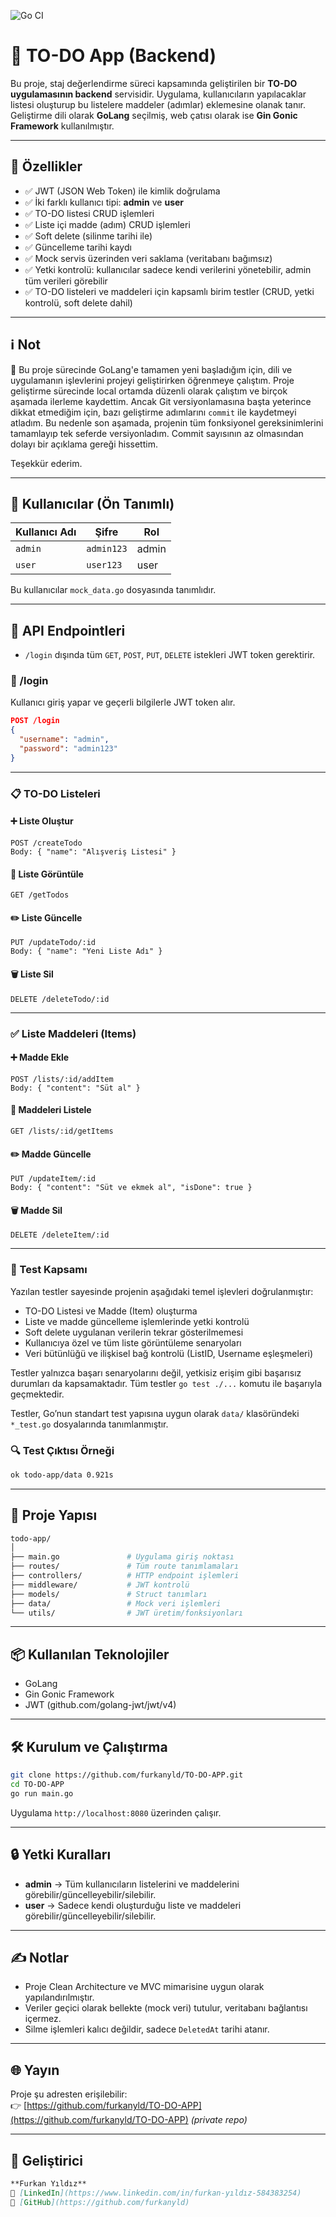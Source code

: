 ![Go CI](https://github.com/furkanyld/TO-DO-APP/actions/workflows/go.yml/badge.svg?branch=master)

# 📝 TO-DO App (Backend)

Bu proje, staj değerlendirme süreci kapsamında geliştirilen bir **TO-DO uygulamasının backend** servisidir. Uygulama, kullanıcıların yapılacaklar listesi oluşturup bu listelere maddeler (adımlar) eklemesine olanak tanır. Geliştirme dili olarak **GoLang** seçilmiş, web çatısı olarak ise **Gin Gonic Framework** kullanılmıştır.

---

## 🚀 Özellikler

- ✅ JWT (JSON Web Token) ile kimlik doğrulama
- ✅ İki farklı kullanıcı tipi: **admin** ve **user**
- ✅ TO-DO listesi CRUD işlemleri
- ✅ Liste içi madde (adım) CRUD işlemleri
- ✅ Soft delete (silinme tarihi ile)
- ✅ Güncelleme tarihi kaydı
- ✅ Mock servis üzerinden veri saklama (veritabanı bağımsız)
- ✅ Yetki kontrolü: kullanıcılar sadece kendi verilerini yönetebilir, admin tüm verileri görebilir
- ✅ TO-DO listeleri ve maddeleri için kapsamlı birim testler (CRUD, yetki kontrolü, soft delete dahil)

---

## ℹ️ Not

🧭 Bu proje sürecinde GoLang'e tamamen yeni başladığım için, dili ve uygulamanın işlevlerini projeyi geliştirirken öğrenmeye çalıştım. Proje geliştirme sürecinde local ortamda düzenli olarak çalıştım ve birçok aşamada ilerleme kaydettim. Ancak Git versiyonlamasına başta yeterince dikkat etmediğim için, bazı geliştirme adımlarını `commit` ile kaydetmeyi atladım. Bu nedenle son aşamada, projenin tüm fonksiyonel gereksinimlerini tamamlayıp tek seferde versiyonladım. Commit sayısının az olmasından dolayı bir açıklama gereği hissettim.
 
Teşekkür ederim.

---

## 👤 Kullanıcılar (Ön Tanımlı)

| Kullanıcı Adı | Şifre     | Rol   |
|---------------|-----------|-------|
| `admin`       | `admin123`| admin |
| `user`        | `user123` | user  |

Bu kullanıcılar `mock_data.go` dosyasında tanımlıdır.

---

## 🧪 API Endpointleri

- `/login` dışında tüm `GET`, `POST`, `PUT`, `DELETE` istekleri JWT token gerektirir.

### 🔐 /login
Kullanıcı giriş yapar ve geçerli bilgilerle JWT token alır.
```json
POST /login
{
  "username": "admin",
  "password": "admin123"
}
```

---

### 📋 TO-DO Listeleri

#### ➕ Liste Oluştur
```http
POST /createTodo
Body: { "name": "Alışveriş Listesi" }
```

#### 📖 Liste Görüntüle
```http
GET /getTodos
```

#### ✏️ Liste Güncelle
```http
PUT /updateTodo/:id
Body: { "name": "Yeni Liste Adı" }
```

#### 🗑️ Liste Sil
```http
DELETE /deleteTodo/:id
```

---

### ✅ Liste Maddeleri (Items)

#### ➕ Madde Ekle
```http
POST /lists/:id/addItem
Body: { "content": "Süt al" }
```

#### 📖 Maddeleri Listele
```http
GET /lists/:id/getItems
```

#### ✏️ Madde Güncelle
```http
PUT /updateItem/:id
Body: { "content": "Süt ve ekmek al", "isDone": true }
```

#### 🗑️ Madde Sil
```http
DELETE /deleteItem/:id
```

---

### 📌 Test Kapsamı

Yazılan testler sayesinde projenin aşağıdaki temel işlevleri doğrulanmıştır:

- TO-DO Listesi ve Madde (Item) oluşturma
- Liste ve madde güncelleme işlemlerinde yetki kontrolü
- Soft delete uygulanan verilerin tekrar gösterilmemesi
- Kullanıcıya özel ve tüm liste görüntüleme senaryoları
- Veri bütünlüğü ve ilişkisel bağ kontrolü (ListID, Username eşleşmeleri)

Testler yalnızca başarı senaryolarını değil, yetkisiz erişim gibi başarısız durumları da kapsamaktadır. Tüm testler `go test ./...` komutu ile başarıyla geçmektedir.

Testler, Go’nun standart test yapısına uygun olarak `data/` klasöründeki `*_test.go` dosyalarında tanımlanmıştır.

### 🔍 Test Çıktısı Örneği
```bash
ok todo-app/data 0.921s
```

---

## 📁 Proje Yapısı

```bash
todo-app/
│
├── main.go               # Uygulama giriş noktası
├── routes/               # Tüm route tanımlamaları
├── controllers/          # HTTP endpoint işlemleri
├── middleware/           # JWT kontrolü
├── models/               # Struct tanımları
├── data/                 # Mock veri işlemleri
└── utils/                # JWT üretim/fonksiyonları
```

---

## 📦 Kullanılan Teknolojiler

- GoLang
- Gin Gonic Framework
- JWT (github.com/golang-jwt/jwt/v4)

---

## 🛠️ Kurulum ve Çalıştırma

```bash
git clone https://github.com/furkanyld/TO-DO-APP.git
cd TO-DO-APP
go run main.go
```

Uygulama `http://localhost:8080` üzerinden çalışır.

---

## 🔒 Yetki Kuralları

- **admin** → Tüm kullanıcıların listelerini ve maddelerini görebilir/güncelleyebilir/silebilir.
- **user** → Sadece kendi oluşturduğu liste ve maddeleri görebilir/güncelleyebilir/silebilir.

---

## ✍️ Notlar

- Proje Clean Architecture ve MVC mimarisine uygun olarak yapılandırılmıştır.
- Veriler geçici olarak bellekte (mock veri) tutulur, veritabanı bağlantısı içermez.
- Silme işlemleri kalıcı değildir, sadece `DeletedAt` tarihi atanır.

---

## 🌐 Yayın

Proje şu adresten erişilebilir:  
👉 [https://github.com/furkanyld/TO-DO-APP](https://github.com/furkanyld/TO-DO-APP) *(private repo)*

---

## 📩 Geliştirici

```markdown
**Furkan Yıldız**  
🔗 [LinkedIn](https://www.linkedin.com/in/furkan-yıldız-584383254)  
🔗 [GitHub](https://github.com/furkanyld)

